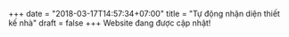+++
date = "2018-03-17T14:57:34+07:00"
title = "Tự động nhận diện thiết kế nhà"
draft = false
+++
Website đang được cập nhật!